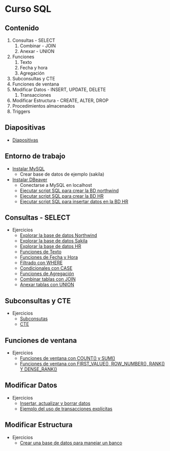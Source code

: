 # Curso SQL

## Contenido
1. Consultas - SELECT
   1. Combinar - JOIN
   2. Anexar - UNION
2. Funciones
   1. Texto
   2. Fecha y hora
   3. Agregación
3. Subconsultas y CTE
4. Funciones de ventana
5. Modificar Datos - INSERT, UPDATE, DELETE
    1. Transacciones
6. Modificar Estructura - CREATE, ALTER, DROP
7. Procedimientos almacenados
8. Triggers

## Diapositivas
  - [Diapositivas](presentaciones/Curso%20SQL%20Presentacion.pdf)

## Entorno de trabajo
- [Instalar MySQL](https://dev.mysql.com/downloads/mysql/)
  - Crear base de datos de ejemplo (sakila)
- [Instalar DBeaver](https://dbeaver.io/download/)
  - Conectarse a MySQL en localhost
  - [Ejecutar script SQL para crear la BD northwind](ejercicios/datos/northwind.sql)
  - [Ejecutar script SQL para crear la BD HR](ejercicios/datos/HR%20db.sql)
  - [Ejecutar script SQL para insertar datos en la BD HR](ejercicios/datos/HR%20datos.sql)

## Consultas - SELECT
- Ejercicios
  - [Explorar la base de datos Northwind](ejercicios/E01%20Explorar%20BD%20Northwind.sql)
  - [Explorar la base de datos Sakila](ejercicios/E02%20Explorar%20BD%20Sakila.sql)
  - [Explorar la base de datos HR](ejercicios/E03%20Explorar%20BD%20HR.sql)
  - [Funciones de Texto](ejercicios/E04%20Funciones%20Texto.sql)
  - [Funciones de Fecha y Hora](ejercicios/E05%20Funciones%20Fecha%20Hora.sql)
  - [Filtrado con WHERE](ejercicios/E06%20Filtrado%20WHERE.sql)
  - [Condicionales con CASE](ejercicios/E07%20CASE.sql)
  - [Funciones de Agregación](ejercicios/E08%20Funciones%20Agregacion.sql)
  - [Combinar tablas con JOIN](ejercicios/E09%20JOIN.sql)
  - [Anexar tablas con UNION](ejercicios/E10%20UNION.sql)

## Subconsultas y CTE
- Ejercicios
  - [Subconsutas](ejercicios/E11%20Subconsultas.sql)
  - [CTE](ejercicios/E12%20CTE.sql)

## Funciones de ventana
- Ejercicios
  - [Funciones de ventana con COUNT() y SUM()](ejercicios/E13%20Funciones%20Ventana.sql)
  - [Funciones de ventana con FIRST_VALUE(), ROW_NUMBER(), RANK() Y DENSE_RANK()](ejercicios/E14%20Funciones%20Ventana%202.sql)

## Modificar Datos
- Ejercicios
  - [Insertar, actualizar y borrar datos](ejercicios/E15%20Modificar%20Datos.sql)
  - [Ejemplo del uso de transacciones explícitas](ejercicios/E16%20Transacciones.sql)

## Modificar Estructura
- Ejercicios
  - [Crear una base de datos para manejar un banco](ejercicios/E17%20Modificar%20Estructura.sql)


